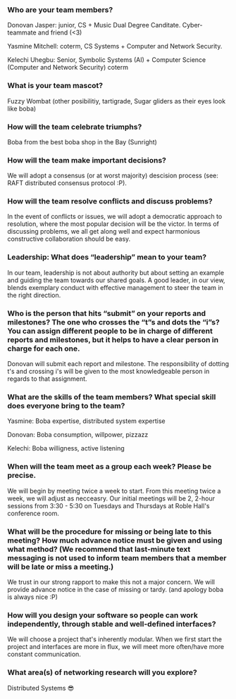 ### Who are your team members?

Donovan Jasper: junior, CS + Music Dual Degree Canditate. Cyber-teammate and friend (<3)

Yasmine Mitchell: coterm, CS Systems + Computer and Network Security. 

Kelechi Uhegbu: Senior, Symbolic Systems (AI) + Computer Science (Computer and Network Security) coterm

### What is your team mascot?

Fuzzy Wombat (other posibilitiy, tartigrade, Sugar gliders as their eyes look like boba) 

### How will the team celebrate triumphs?

Boba from the best boba shop in the Bay (Sunright)
 
### How will the team make important decisions?

We will adopt a consensus (or at worst majority) descision process (see: RAFT distributed consensus protocol :P).

### How will the team resolve conflicts and discuss problems?

In the event of conflicts or issues, we will adopt a democratic approach to resolution, where the most popular decision will be the victor.
In terms of discussing problems, we all get along well and expect harmonious constructive collaboration should be easy.

### Leadership: What does “leadership” mean to your team?

In our team, leadership is not about authority but about setting an example and guiding the team towards our shared goals. A good leader, in our view, blends exemplary conduct with effective management to steer the team in the right direction.

### Who is the person that hits “submit” on your reports and milestones? The one who crosses the “t”s and dots the “i”s? You can assign different people to be in charge of different reports and milestones, but it helps to have a clear person in charge for each one.

Donovan will submit each report and milestone.  The responsibility of dotting t's and crossing i's will be given to the most knowledgeable person in regards to that assignment.

### What are the skills of the team members? What special skill does everyone bring to the team?

Yasmine: Boba expertise, distributed system expertise

Donovan: Boba consumption, willpower, pizzazz

Kelechi: Boba willigness, active listening

### When will the team meet as a group each week? Please be precise.

We will begin by meeting twice a week to start. From this meeting twice a week, we will adjust as necceasry.
Our initial meetings will be 2, 2-hour sessions from 3:30 - 5:30 on Tuesdays and Thursdays at Roble Hall's conference room.

### What will be the procedure for missing or being late to this meeting? How much advance notice must be given and using what method? (We recommend that last-minute text messaging is not used to inform team members that a member will be late or miss a meeting.)

We trust in our strong rapport to make this not a major concern.  We will provide advance notice in the case of missing or tardy.
(and apology boba is always nice :P) 

### How will you design your software so people can work independently, through stable and well-defined interfaces?

We will choose a project that's inherently modular. When we first start the project and interfaces are more in flux, we will meet more often/have more constant communication.

### What area(s) of networking research will you explore?
Distributed Systems 😎
